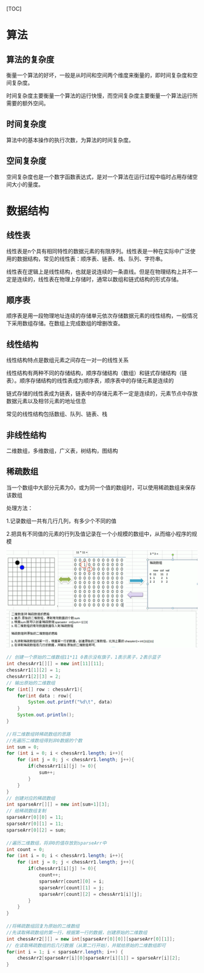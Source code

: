 [TOC]



# 算法

## 算法的复杂度

衡量一个算法的好坏，一般是从时间和空间两个维度来衡量的，即时间复杂度和空间复杂度。

时间复杂度主要衡量一个算法的运行快慢，而空间复杂度主要衡量一个算法运行所需要的额外空间。

## 时间复杂度

算法中的基本操作的执行次数，为算法的时间复杂度。

## 空间复杂度

空间复杂度也是一个数字函数表达式，是对一个算法在运行过程中临时占用存储空间大小的量度。

# 数据结构

## 线性表

线性表是n个具有相同特性的数据元素的有限序列。线性表是一种在实际中广泛使用的数据结构，常见的线性表：顺序表、链表、栈、队列、字符串。

线性表在逻辑上是线性结构，也就是说连续的一条直线。但是在物理结构上并不一定是连续的，线性表在物理上存储时，通常以数组和链式结构的形式存储。

## 顺序表

顺序表是用一段物理地址连续的存储单元依次存储数据元素的线性结构，一般情况下采用数组存储。在数组上完成数组的增删改查。

## 线性结构

线性结构特点是数组元素之间存在一对一的线性关系

线性结构有两种不同的存储结构，顺序存储结构（数组）和链式存储结构（链表）。顺序存储结构的线性表成为顺序表，顺序表中的存储元素是连续的

链式存储的线性表成为链表，链表中的存储元素不一定是连续的，元素节点中存放数据元素以及相邻元素的地址信息

常见的线性结构包括数组、队列、链表、栈

## 非线性结构

二维数组，多维数组，广义表，树结构，图结构

## 稀疏数组

当一个数组中大部分元素为0，或为同一个值的数组时，可以使用稀疏数组来保存该数组

处理方法：

1.记录数组一共有几行几列，有多少个不同的值

2.把具有不同值的元素的行列及值记录在一个小规模的数组中，从而缩小程序的规模

![image-20221026234637628](pic\image-20221026234335642.png)

```java
// 创建一个原始的二维数组11*11 0表示没有旗子，1表示黑子，2表示蓝子
int chessArr1[][] = new int[11][11];
chessArr1[1][2] = 1;
chessArr1[2][3] = 2;
// 输出原始的二维数组
for (int[] row : chessArr1){
    for(int data : row){
        System.out.printf("%d\t", data)
    }
    System.out.println();
}

//将二维数组转稀疏数组的思路
//先遍历二维数组得到非0数据的个数
int sum = 0;
for (int i = 0; i < chessArr1.length; i++){
    for (int j = 0; j < chessArr1.length; j++){
        if(chessArr1[i][j] != 0){
            sum++;
        }
    }
}
// 创建对应的稀疏数组
int sparseArr[][] = new int[sum+1][3];
// 给稀疏数组复制
sparseArr[0][0] = 11;
sparseArr[0][1] = 11;
sparseArr[0][2] = sum;

//遍历二维数组，将非0的值存放到sparseArr中
int count = 0;
for (int i = 0; i < chessArr1.length; i++){
    for (int j = 0; j < chessArr1.length; j++){
        if(chessArr1[i][j] != 0){
            count++;
            sparseArr[count][0] = i;
            sparseArr[count][1] = j;
            sparseArr[count][2] = chessArr1[i][j];
        }
    }
}

//将稀疏数组回复为原始的二维数组
//先读取稀疏数组的第一行，根据第一行的数据，创建原始的二维数组
int chessArr2[][] = new int[sparseArr[0][0]][sparseArr[0][1]];
// 在读取稀疏数组的后几行数据（从第二行开始），并赋给原始的二维数组即可
for(int i = 1; i < sparseArr.length; i++) {
    chessArr2[sparseArr[i][0]sparseArr[i][1]] = sparseArr[i][2];
}
```

